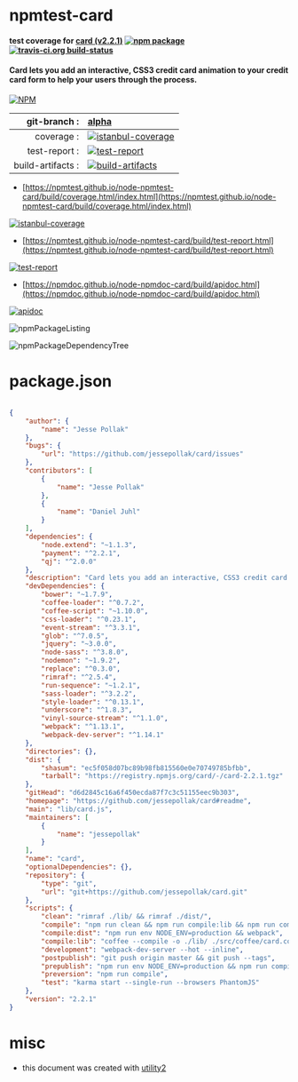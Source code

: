 # npmtest-card

#### test coverage for  [card (v2.2.1)](https://github.com/jessepollak/card#readme)  [![npm package](https://img.shields.io/npm/v/npmtest-card.svg?style=flat-square)](https://www.npmjs.org/package/npmtest-card) [![travis-ci.org build-status](https://api.travis-ci.org/npmtest/node-npmtest-card.svg)](https://travis-ci.org/npmtest/node-npmtest-card)

#### Card lets you add an interactive, CSS3 credit card animation to your credit card form to help your users through the process.

[![NPM](https://nodei.co/npm/card.png?downloads=true&downloadRank=true&stars=true)](https://www.npmjs.com/package/card)

| git-branch : | [alpha](https://github.com/npmtest/node-npmtest-card/tree/alpha)|
|--:|:--|
| coverage : | [![istanbul-coverage](https://npmtest.github.io/node-npmtest-card/build/coverage.badge.svg)](https://npmtest.github.io/node-npmtest-card/build/coverage.html/index.html)|
| test-report : | [![test-report](https://npmtest.github.io/node-npmtest-card/build/test-report.badge.svg)](https://npmtest.github.io/node-npmtest-card/build/test-report.html)|
| build-artifacts : | [![build-artifacts](https://npmtest.github.io/node-npmtest-card/glyphicons_144_folder_open.png)](https://github.com/npmtest/node-npmtest-card/tree/gh-pages/build)|

- [https://npmtest.github.io/node-npmtest-card/build/coverage.html/index.html](https://npmtest.github.io/node-npmtest-card/build/coverage.html/index.html)

[![istanbul-coverage](https://npmtest.github.io/node-npmtest-card/build/screenCapture.buildCi.browser.%252Ftmp%252Fbuild%252Fcoverage.lib.html.png)](https://npmtest.github.io/node-npmtest-card/build/coverage.html/index.html)

- [https://npmtest.github.io/node-npmtest-card/build/test-report.html](https://npmtest.github.io/node-npmtest-card/build/test-report.html)

[![test-report](https://npmtest.github.io/node-npmtest-card/build/screenCapture.buildCi.browser.%252Ftmp%252Fbuild%252Ftest-report.html.png)](https://npmtest.github.io/node-npmtest-card/build/test-report.html)

- [https://npmdoc.github.io/node-npmdoc-card/build/apidoc.html](https://npmdoc.github.io/node-npmdoc-card/build/apidoc.html)

[![apidoc](https://npmdoc.github.io/node-npmdoc-card/build/screenCapture.buildCi.browser.%252Ftmp%252Fbuild%252Fapidoc.html.png)](https://npmdoc.github.io/node-npmdoc-card/build/apidoc.html)

![npmPackageListing](https://npmtest.github.io/node-npmtest-card/build/screenCapture.npmPackageListing.svg)

![npmPackageDependencyTree](https://npmtest.github.io/node-npmtest-card/build/screenCapture.npmPackageDependencyTree.svg)



# package.json

```json

{
    "author": {
        "name": "Jesse Pollak"
    },
    "bugs": {
        "url": "https://github.com/jessepollak/card/issues"
    },
    "contributors": [
        {
            "name": "Jesse Pollak"
        },
        {
            "name": "Daniel Juhl"
        }
    ],
    "dependencies": {
        "node.extend": "~1.1.3",
        "payment": "^2.2.1",
        "qj": "^2.0.0"
    },
    "description": "Card lets you add an interactive, CSS3 credit card animation to your credit card form to help your users through the process.",
    "devDependencies": {
        "bower": "~1.7.9",
        "coffee-loader": "^0.7.2",
        "coffee-script": "~1.10.0",
        "css-loader": "^0.23.1",
        "event-stream": "^3.3.1",
        "glob": "^7.0.5",
        "jquery": "~3.0.0",
        "node-sass": "^3.8.0",
        "nodemon": "~1.9.2",
        "replace": "^0.3.0",
        "rimraf": "^2.5.4",
        "run-sequence": "~1.2.1",
        "sass-loader": "^3.2.2",
        "style-loader": "^0.13.1",
        "underscore": "^1.8.3",
        "vinyl-source-stream": "^1.1.0",
        "webpack": "^1.13.1",
        "webpack-dev-server": "^1.14.1"
    },
    "directories": {},
    "dist": {
        "shasum": "ec5f058d07bc89b98fb815560e0e70749785bfbb",
        "tarball": "https://registry.npmjs.org/card/-/card-2.2.1.tgz"
    },
    "gitHead": "d6d2845c16a6f450ecda87f7c3c51155eec9b303",
    "homepage": "https://github.com/jessepollak/card#readme",
    "main": "lib/card.js",
    "maintainers": [
        {
            "name": "jessepollak"
        }
    ],
    "name": "card",
    "optionalDependencies": {},
    "repository": {
        "type": "git",
        "url": "git+https://github.com/jessepollak/card.git"
    },
    "scripts": {
        "clean": "rimraf ./lib/ && rimraf ./dist/",
        "compile": "npm run clean && npm run compile:lib && npm run compile:dist",
        "compile:dist": "npm run env NODE_ENV=production && webpack",
        "compile:lib": "coffee --compile -o ./lib/ ./src/coffee/card.coffee && node-sass ./src/scss/card.scss -o lib/ && replace '../scss/card.scss' './card.css' lib/card.js",
        "development": "webpack-dev-server --hot --inline",
        "postpublish": "git push origin master && git push --tags",
        "prepublish": "npm run env NODE_ENV=production && npm run compile",
        "preversion": "npm run compile",
        "test": "karma start --single-run --browsers PhantomJS"
    },
    "version": "2.2.1"
}
```



# misc
- this document was created with [utility2](https://github.com/kaizhu256/node-utility2)
